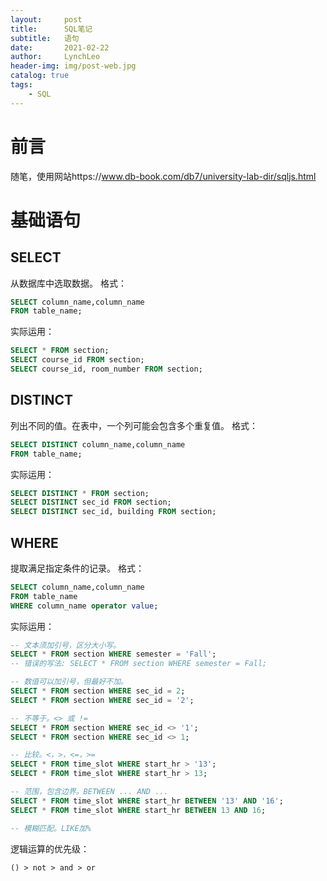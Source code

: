 ```yaml
---
layout:     post
title:      SQL笔记
subtitle:   语句
date:       2021-02-22
author:     LynchLeo
header-img: img/post-web.jpg
catalog: true
tags:
    - SQL
---
```

# 前言
随笔，使用网站https://www.db-book.com/db7/university-lab-dir/sqljs.html
# 基础语句
## SELECT
从数据库中选取数据。
格式：
```sql
SELECT column_name,column_name 
FROM table_name;
```
实际运用：
```sql
SELECT * FROM section;
SELECT course_id FROM section;
SELECT course_id, room_number FROM section;
```
## DISTINCT
列出不同的值。在表中，一个列可能会包含多个重复值。
格式：
```sql
SELECT DISTINCT column_name,column_name 
FROM table_name;
```
实际运用：
```sql
SELECT DISTINCT * FROM section;
SELECT DISTINCT sec_id FROM section;
SELECT DISTINCT sec_id, building FROM section;
```
## WHERE
提取满足指定条件的记录。
格式：
```sql
SELECT column_name,column_name 
FROM table_name 
WHERE column_name operator value;
```
实际运用：
```sql
-- 文本须加引号，区分大小写。
SELECT * FROM section WHERE semester = 'Fall';
-- 错误的写法: SELECT * FROM section WHERE semester = Fall;

-- 数值可以加引号，但最好不加。
SELECT * FROM section WHERE sec_id = 2;
SELECT * FROM section WHERE sec_id = '2';

-- 不等于。<> 或 !=
SELECT * FROM section WHERE sec_id <> '1';
SELECT * FROM section WHERE sec_id <> 1;

-- 比较。<，>，<=，>=
SELECT * FROM time_slot WHERE start_hr > '13';
SELECT * FROM time_slot WHERE start_hr > 13;

-- 范围，包含边界。BETWEEN ... AND ...
SELECT * FROM time_slot WHERE start_hr BETWEEN '13' AND '16';
SELECT * FROM time_slot WHERE start_hr BETWEEN 13 AND 16;

-- 模糊匹配。LIKE加%
```
逻辑运算的优先级：
```
() > not > and > or
```
